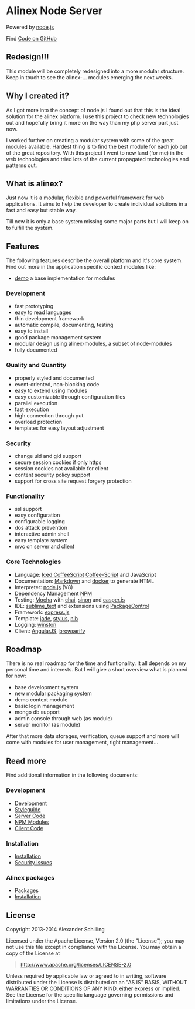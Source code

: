 Alinex Node Server
=================================================

Powered by [node.js](http://nodejs.org)

Find [Code on GitHub](https://github.com/alinex/node-core)

Redesign!!!
-------------------------------------------------
This module will be completely redesigned into a more modular structure.
Keep in touch to see the alinex-... modules emerging the next weeks.


Why I created it?
-------------------------------------------------

As I got more into the concept of node.js I found out that this is the ideal
solution for the alinex platform. I use this project to check new technologies
out and hopefully bring it more on the way than my php server part just now.

I worked further on creating a modular system with some of the great modules
available. Hardest thing is to find the best module for each job out of the
great repository.
With this project I went to new land (for me) in the web technologies and tried
lots of the current propagated technologies and patterns out.


What is alinex?
-------------------------------------------------

Just now it is a modular, flexible and powerful framework for web applications.
It aims to help the developer to create individual solutions in a fast and easy
but stable way.

Till now it is only a base system missing some major parts but I will keep
on to fulfill the system.


Features
-------------------------------------------------

The following features describe the overall platform and it's core system.
Find out more in the application specific context modules like:

- [demo](http://alinex.github.io/node-demo/)
  a base implementation for modules

### Development

- fast prototyping
- easy to read languages
- thin development framework
- automatic compile, documenting, testing
- easy to install
- good package management system
- modular design using alinex-modules, a subset of node-modules
- fully documented

### Quality and Quantity

- properly styled and documented
- event-oriented, non-blocking code
- easy to extend using modules
- easy customizable through configuration files
- parallel execution
- fast execution
- high connection through put
- overload protection
- templates for easy layout adjustment

### Security

- change uid and gid support
- secure session cookies if only https
- session cookies not available for client
- content security policy support
- support for cross site request forgery protection

### Functionality

- ssl support
- easy configuration
- configurable logging
- dos attack prevention
- interactive admin shell
- easy template system
- mvc on server and client

### Core Technologies

- Language: [Iced CoffeeScript](http://maxtaco.github.io/coffee-script/)
[Coffee-Script](http://coffeescript.org/) and JavaScript
- Documentation: [Markdown](http://daringfireball.net/projects/markdown/syntax)
  and [docker](http://jbt.github.io/docker/src/docker.js.html) to generate HTML
- Interpreter: [node.js](http://nodejs.org/) (V8)
- Dependency Management [NPM](https://npmjs.org/)
- Testing: [Mocha](http://visionmedia.github.io/mocha/)
  with [chai](http://chaijs.com),
  [sinon](http://sinonjs.org) and
  [casper.js](http://casperjs.org)
- IDE: [sublime_text](http://www.sublimetext.com) and extensions
  using [PackageControl](https://sublime.wbond.net/)
- Framework: [express.js](http://expressjs.com)
- Template: [jade](http://jade-lang.com),
  [stylus](http://learnboost.github.io/stylus/),
  [nib](http://visionmedia.github.io/nib/)
- Logging: [winston](https://github.com/flatiron/winston)
- Client: [AngularJS](http://docs.angularjs.org),
  [browserify](https://github.com/substack/node-browserify)


Roadmap
-------------------------------------------------

There is no real roadmap for the time and funtionality. It all depends on my
personal time and interests. But I will give a short overview what is planned
for now:

- base development system
- new modular packaging system
- demo context module
- basic login management
- mongo db support
- admin console through web (as module)
- server monitor (as module)

After that more data storages, verification, queue support and more will come
with modules for user management, right management...


Read more
-------------------------------------------------

Find additional information in the following documents:

### Development

- [Development](src/doc/develop.md.html)
- [Styleguide](src/doc/styleguide.md.html)
- [Server Code](src/server/README.md.html)
- [NPM Modules](src/doc/npm.md.html)
- [Client Code](src/client/README.md.html)

### Installation

* [Installation](src/doc/install.md.html)
* [Security Issues](src/doc/security.md.html)

### Alinex packages

* [Packages](src/doc/packages.md.html)
* [Installation](src/doc/install.md.html)


License
-------------------------------------------------

Copyright 2013-2014 Alexander Schilling

Licensed under the Apache License, Version 2.0 (the "License");
you may not use this file except in compliance with the License.
You may obtain a copy of the License at

>  <http://www.apache.org/licenses/LICENSE-2.0>

Unless required by applicable law or agreed to in writing, software
distributed under the License is distributed on an "AS IS" BASIS,
WITHOUT WARRANTIES OR CONDITIONS OF ANY KIND, either express or implied.
See the License for the specific language governing permissions and
limitations under the License.

